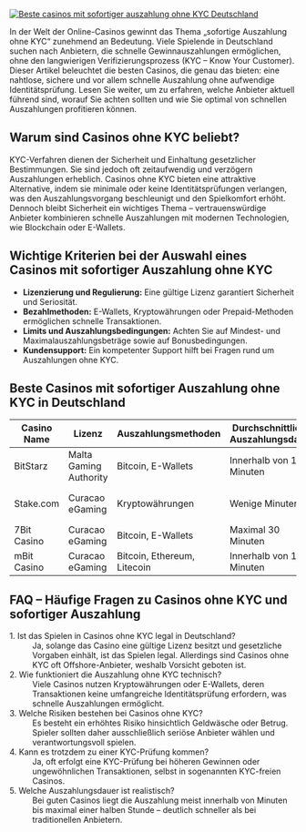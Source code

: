 [![Beste casinos mit sofortiger auszahlung ohne KYC Deutschland](https://123-caf.pages.dev/gitsignup.png)](https://vrmoo.ru/Bt82HjjY)

<p>In der Welt der Online-Casinos gewinnt das Thema „sofortige Auszahlung ohne KYC“ zunehmend an Bedeutung. Viele Spielende in Deutschland suchen nach Anbietern, die schnelle Gewinnauszahlungen ermöglichen, ohne den langwierigen Verifizierungsprozess (KYC – Know Your Customer). Dieser Artikel beleuchtet die besten Casinos, die genau das bieten: eine nahtlose, sichere und vor allem schnelle Auszahlung ohne aufwendige Identitätsprüfung. Lesen Sie weiter, um zu erfahren, welche Anbieter aktuell führend sind, worauf Sie achten sollten und wie Sie optimal von schnellen Auszahlungen profitieren können.</p>  <h2>Warum sind Casinos ohne KYC beliebt?</h2> <p>KYC-Verfahren dienen der Sicherheit und Einhaltung gesetzlicher Bestimmungen. Sie sind jedoch oft zeitaufwendig und verzögern Auszahlungen erheblich. Casinos ohne KYC bieten eine attraktive Alternative, indem sie minimale oder keine Identitätsprüfungen verlangen, was den Auszahlungsvorgang beschleunigt und den Spielkomfort erhöht. Dennoch bleibt Sicherheit ein wichtiges Thema – vertrauenswürdige Anbieter kombinieren schnelle Auszahlungen mit modernen Technologien, wie Blockchain oder E-Wallets.</p>  <h2>Wichtige Kriterien bei der Auswahl eines Casinos mit sofortiger Auszahlung ohne KYC</h2> <ul>   <li><strong>Lizenzierung und Regulierung:</strong> Eine gültige Lizenz garantiert Sicherheit und Seriosität.</li>   <li><strong>Bezahlmethoden:</strong> E-Wallets, Kryptowährungen oder Prepaid-Methoden ermöglichen schnelle Transaktionen.</li>   <li><strong>Limits und Auszahlungsbedingungen:</strong> Achten Sie auf Mindest- und Maximalauszahlungsbeträge sowie auf Bonusbedingungen.</li>   <li><strong>Kundensupport:</strong> Ein kompetenter Support hilft bei Fragen rund um Auszahlungen ohne KYC.</li> </ul>  <h2>Beste Casinos mit sofortiger Auszahlung ohne KYC in Deutschland</h2> <table>   <thead>     <tr>       <th>Casino Name</th>       <th>Lizenz</th>       <th>Auszahlungsmethoden</th>       <th>Durchschnittliche Auszahlungsdauer</th>       <th>KYC erforderlich?</th>     </tr>   </thead>   <tbody>     <tr>       <td>BitStarz</td>       <td>Malta Gaming Authority</td>       <td>Bitcoin, E-Wallets</td>       <td>Innerhalb von 15 Minuten</td>       <td>Nur bei großen Beträgen</td>     </tr>     <tr>       <td>Stake.com</td>       <td>Curacao eGaming</td>       <td>Kryptowährungen</td>       <td>Wenige Minuten</td>       <td>Minimale KYC-Prüfung</td>     </tr>     <tr>       <td>7Bit Casino</td>       <td>Curacao eGaming</td>       <td>Bitcoin, E-Wallets</td>       <td>Maximal 30 Minuten</td>       <td>Meist nicht erforderlich</td>     </tr>     <tr>       <td>mBit Casino</td>       <td>Curacao eGaming</td>       <td>Bitcoin, Ethereum, Litecoin</td>       <td>Innerhalb von 15 Minuten</td>       <td>KYC nur bei Verdacht</td>     </tr>   </tbody> </table>  <h2>FAQ – Häufige Fragen zu Casinos ohne KYC und sofortiger Auszahlung</h2> <dl>   <dt>1. Ist das Spielen in Casinos ohne KYC legal in Deutschland?</dt>   <dd>Ja, solange das Casino eine gültige Lizenz besitzt und gesetzliche Vorgaben einhält, ist das Spielen legal. Allerdings sind Casinos ohne KYC oft Offshore-Anbieter, weshalb Vorsicht geboten ist.</dd>    <dt>2. Wie funktioniert die Auszahlung ohne KYC technisch?</dt>   <dd>Viele Casinos nutzen Kryptowährungen oder E-Wallets, deren Transaktionen keine umfangreiche Identitätsprüfung erfordern, was schnelle Auszahlungen ermöglicht.</dd>    <dt>3. Welche Risiken bestehen bei Casinos ohne KYC?</dt>   <dd>Es besteht ein erhöhtes Risiko hinsichtlich Geldwäsche oder Betrug. Spieler sollten daher ausschließlich seriöse Anbieter wählen und verantwortungsvoll spielen.</dd>    <dt>4. Kann es trotzdem zu einer KYC-Prüfung kommen?</dt>   <dd>Ja, oft erfolgt eine KYC-Prüfung bei höheren Gewinnen oder ungewöhnlichen Transaktionen, selbst in sogenannten KYC-freien Casinos.</dd>    <dt>5. Welche Auszahlungsdauer ist realistisch?</dt>   <dd>Bei guten Casinos liegt die Auszahlung meist innerhalb von Minuten bis maximal einer halben Stunde – deutlich schneller als bei traditionellen Anbietern.</dd> </dl>